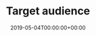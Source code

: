 ---
title: 'Target audience'
field: 'dcterms.audience'
slug: 'dcterms-audience'
description: 'A class of entity for whom the resource is intended or useful, for example: Scientists, Academics, CGIAR, etc. See this list for an example: https://ilri.github.io/cgspace-submission-guidelines/dcterms-audience/dcterms-audience.txt'
required: False
vocabulary: 'dcterms-audience.txt'
date: '2019-05-04T00:00:00+00:00'
---